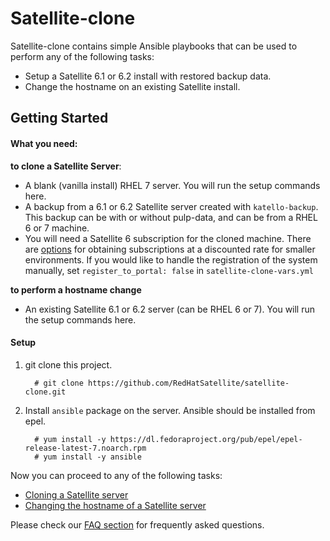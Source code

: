 # Satellite-clone

Satellite-clone contains simple Ansible playbooks that can be used to perform any of the following tasks:
* Setup a Satellite 6.1 or 6.2 install with restored backup data.
* Change the hostname on an existing Satellite install.

## Getting Started

#### What you need: ####

**to clone a Satellite Server**:

  - A blank (vanilla install) RHEL 7 server. You will run the setup commands here.
  - A backup from a 6.1 or 6.2 Satellite server created with `katello-backup`. This backup can be with or without pulp-data, and can be from a RHEL 6 or 7 machine.
  - You will need a Satellite 6 subscription for the cloned machine. There are [options](https://access.redhat.com/articles/513353) for obtaining subscriptions at a discounted rate for smaller environments. If you would like to handle the registration of the system manually, set `register_to_portal: false` in  `satellite-clone-vars.yml`

**to perform a hostname change**

  - An existing Satellite 6.1 or 6.2 server (can be RHEL 6 or 7). You will run the setup commands here.

#### Setup ####

1. git clone this project.
   ```console
     # git clone https://github.com/RedHatSatellite/satellite-clone.git
   ```

2. Install `ansible` package on the server.  Ansible should be installed from epel.
   ```console
     # yum install -y https://dl.fedoraproject.org/pub/epel/epel-release-latest-7.noarch.rpm
     # yum install -y ansible
   ```

Now you can proceed to any of the following tasks:

 * [Cloning a Satellite server](docs/satellite-clone.md)
 * [Changing the hostname of a Satellite server](docs/satellite-hostname.md)

Please check our [FAQ section](docs/faqs.md) for frequently asked questions.
